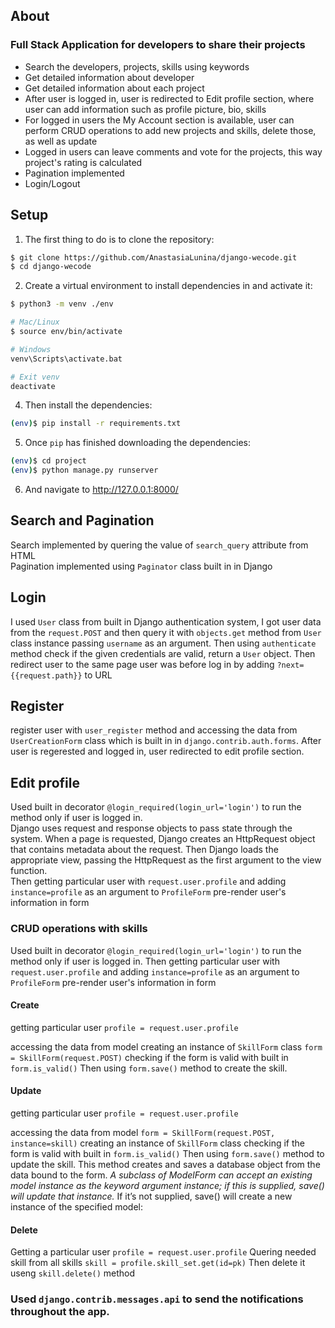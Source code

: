 ## About
### Full Stack Application for developers to share their projects
- Search the developers, projects, skills using keywords <br>
- Get detailed information about developer <br>
- Get detailed information about each project <br>
- After user is logged in, user is redirected to Edit profile section, where user can add information such as profile picture, bio, skills
- For logged in users the My Account section is available, user can perform CRUD operations to 
add new projects and skills, delete those, as well as update <br>
- Logged in users can leave comments and vote for the projects, this way project's rating is calculated <br>
- Pagination implemented <br>
- Login/Logout <br>

## Setup

1. The first thing to do is to clone the repository:

```sh
$ git clone https://github.com/AnastasiaLunina/django-wecode.git
$ cd django-wecode
```

2. Create a virtual environment to install dependencies in and activate it:

```sh
$ python3 -m venv ./env

# Mac/Linux
$ source env/bin/activate

# Windows
venv\Scripts\activate.bat

# Exit venv
deactivate
```

4. Then install the dependencies:

```sh
(env)$ pip install -r requirements.txt
```

5. Once `pip` has finished downloading the dependencies:
```sh
(env)$ cd project
(env)$ python manage.py runserver
```
6. And navigate to http://127.0.0.1:8000/

## Search and Pagination
Search implemented by quering the value of `search_query` attribute from HTML
<br>
Pagination implemented using `Paginator` class built in in Django

## Login
I used `User` class from built in Django authentication system, I got user data from the `request.POST` and then query it with `objects.get` method from `User` class instance passing `username` as an argument. Then using `authenticate` method check if the given credentials are valid, return a `User` object. Then redirect user to the same page user was before log in by adding `?next={{request.path}}` to URL

## Register
register user with `user_register` method and accessing the data from `UserCreationForm` class which is built in in `django.contrib.auth.forms`. After user is regerested and logged in, user redirected to edit profile section. 

## Edit profile
Used built in decorator `@login_required(login_url='login')` to run the method only if user is logged in.
<br>
Django uses request and response objects to pass state through the system.
When a page is requested, Django creates an HttpRequest object that contains metadata about the request. Then Django loads the appropriate view, passing the HttpRequest as the first argument to the view function.
<br>
Then getting particular user with `request.user.profile` and adding `instance=profile` as an argument to `ProfileForm` pre-render user's information in form


### CRUD operations with skills 
Used built in decorator `@login_required(login_url='login')` to run the method only if user is logged in.
Then getting particular user with `request.user.profile` and adding `instance=profile` as an argument to `ProfileForm` pre-render user's information in form
#### Create 
getting particular user
`profile = request.user.profile`

accessing the data from model
creating an instance of `SkillForm` class
`form = SkillForm(request.POST)`
checking if the form is valid with built in `form.is_valid()` 
Then using `form.save()` method to create the skill. 

#### Update 
getting particular user
`profile = request.user.profile`

accessing the data from model
`form = SkillForm(request.POST, instance=skill)`
creating an instance of `SkillForm` class
checking if the form is valid with built in `form.is_valid()` 
Then using `form.save()` method to update the skill. 
This method creates and saves a database object from the data bound to the form. 
<em>A subclass of ModelForm can accept an existing model instance as the keyword argument instance; if this is supplied, save() will update that instance.</em> If it’s not supplied, save() will create a new instance of the specified model: 

#### Delete
Getting a particular user
`profile = request.user.profile`
Quering needed skill from all skills 
`skill = profile.skill_set.get(id=pk)`
Then delete it useng `skill.delete()` method




### Used `django.contrib.messages.api` to send the notifications throughout the app.